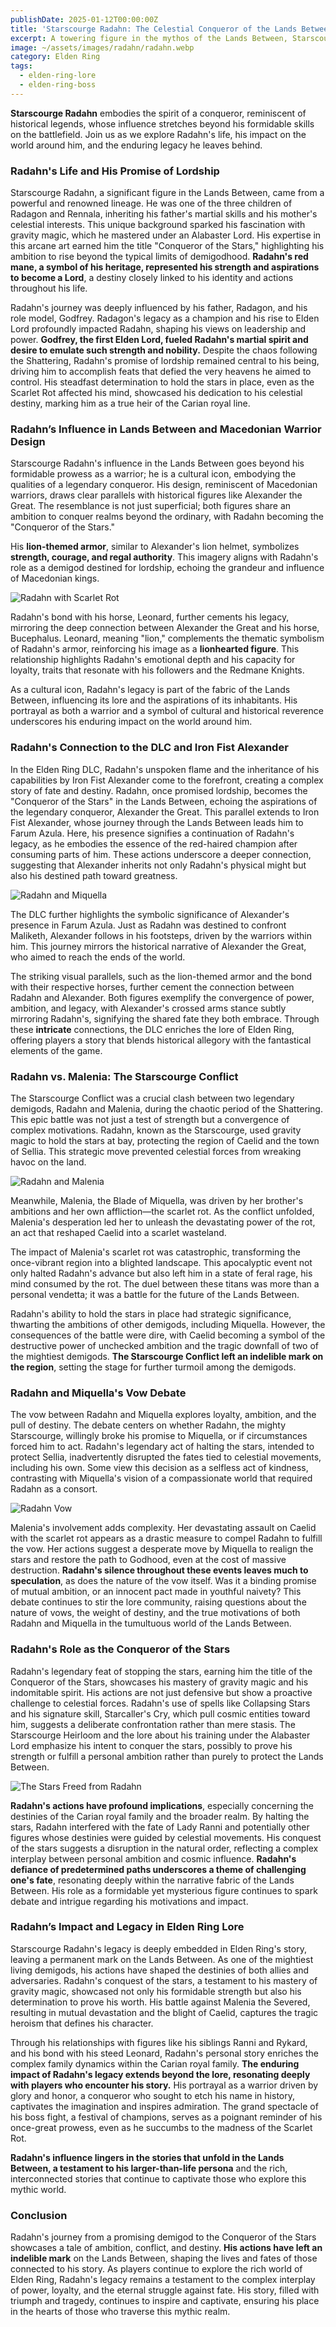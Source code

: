 ```yaml
---
publishDate: 2025-01-12T00:00:00Z
title: 'Starscourge Radahn: The Celestial Conqueror of the Lands Between'
excerpt: A towering figure in the mythos of the Lands Between, Starscourge Radahn symbolizes ambition and martial prowess. Born into a lineage of power, Radahn's mastery of gravity magic and his quest for lordship have etched his name into the annals of Elden Ring lore.
image: ~/assets/images/radahn/radahn.webp
category: Elden Ring
tags:
  - elden-ring-lore
  - elden-ring-boss
---
```


<!-- topics: Starscourge Radahn Lore, Radahn's Connection to the DLC and Iron Fist Alexander, Radahn's Life and His Promise of Lordship, Radahn’s Influence in Lands Between and Macedonian Warrior Design, Radahn vs. Malenia: The Starscourge Conflict, Radahn and Miquella's Vow Debate, Radahn's Role as the Conqueror of the Stars, Radahn’s Impact and Legacy in Elden Ring Lore -->

**Starscourge Radahn** embodies the spirit of a conqueror, reminiscent of historical legends, whose influence stretches beyond his formidable skills on the battlefield. Join us as we explore Radahn's life, his impact on the world around him, and the enduring legacy he leaves behind.

### Radahn's Life and His Promise of Lordship

Starscourge Radahn, a significant figure in the Lands Between, came from a powerful and renowned lineage. He was one of the three children of Radagon and Rennala, inheriting his father's martial skills and his mother's celestial interests. This unique background sparked his fascination with gravity magic, which he mastered under an Alabaster Lord. His expertise in this arcane art earned him the title "Conqueror of the Stars," highlighting his ambition to rise beyond the typical limits of demigodhood. **Radahn's red mane, a symbol of his heritage, represented his strength and aspirations to become a Lord**, a destiny closely linked to his identity and actions throughout his life.

Radahn's journey was deeply influenced by his father, Radagon, and his role model, Godfrey. Radagon's legacy as a champion and his rise to Elden Lord profoundly impacted Radahn, shaping his views on leadership and power. **Godfrey, the first Elden Lord, fueled Radahn's martial spirit and desire to emulate such strength and nobility.** Despite the chaos following the Shattering, Radahn's promise of lordship remained central to his being, driving him to accomplish feats that defied the very heavens he aimed to control. His steadfast determination to hold the stars in place, even as the Scarlet Rot affected his mind, showcased his dedication to his celestial destiny, marking him as a true heir of the Carian royal line.

### Radahn’s Influence in Lands Between and Macedonian Warrior Design

Starscourge Radahn's influence in the Lands Between goes beyond his formidable prowess as a warrior; he is a cultural icon, embodying the qualities of a legendary conqueror. His design, reminiscent of Macedonian warriors, draws clear parallels with historical figures like Alexander the Great. The resemblance is not just superficial; both figures share an ambition to conquer realms beyond the ordinary, with Radahn becoming the "Conqueror of the Stars."

His **lion-themed armor**, similar to Alexander's lion helmet, symbolizes **strength, courage, and regal authority**. This imagery aligns with Radahn's role as a demigod destined for lordship, echoing the grandeur and influence of Macedonian kings.

![Radahn with Scarlet Rot](~/assets/images/radahn/radahn-and-scarlet-rot.webp)

Radahn's bond with his horse, Leonard, further cements his legacy, mirroring the deep connection between Alexander the Great and his horse, Bucephalus. Leonard, meaning "lion," complements the thematic symbolism of Radahn's armor, reinforcing his image as a **lionhearted figure**. This relationship highlights Radahn's emotional depth and his capacity for loyalty, traits that resonate with his followers and the Redmane Knights.

As a cultural icon, Radahn's legacy is part of the fabric of the Lands Between, influencing its lore and the aspirations of its inhabitants. His portrayal as both a warrior and a symbol of cultural and historical reverence underscores his enduring impact on the world around him.

### Radahn's Connection to the DLC and Iron Fist Alexander

In the Elden Ring DLC, Radahn's unspoken flame and the inheritance of his capabilities by Iron Fist Alexander come to the forefront, creating a complex story of fate and destiny. Radahn, once promised lordship, becomes the "Conqueror of the Stars" in the Lands Between, echoing the aspirations of the legendary conqueror, Alexander the Great. This parallel extends to Iron Fist Alexander, whose journey through the Lands Between leads him to Farum Azula. Here, his presence signifies a continuation of Radahn's legacy, as he embodies the essence of the red-haired champion after consuming parts of him. These actions underscore a deeper connection, suggesting that Alexander inherits not only Radahn's physical might but also his destined path toward greatness.

![Radahn and Miquella](~/assets/images/radahn/radahn-and-miquella.webp)

The DLC further highlights the symbolic significance of Alexander's presence in Farum Azula. Just as Radahn was destined to confront Maliketh, Alexander follows in his footsteps, driven by the warriors within him. This journey mirrors the historical narrative of Alexander the Great, who aimed to reach the ends of the world.

The striking visual parallels, such as the lion-themed armor and the bond with their respective horses, further cement the connection between Radahn and Alexander. Both figures exemplify the convergence of power, ambition, and legacy, with Alexander's crossed arms stance subtly mirroring Radahn's, signifying the shared fate they both embrace. Through these **intricate** connections, the DLC enriches the lore of Elden Ring, offering players a story that blends historical allegory with the fantastical elements of the game.

### Radahn vs. Malenia: The Starscourge Conflict

The Starscourge Conflict was a crucial clash between two legendary demigods, Radahn and Malenia, during the chaotic period of the Shattering. This epic battle was not just a test of strength but a convergence of complex motivations. Radahn, known as the Starscourge, used gravity magic to hold the stars at bay, protecting the region of Caelid and the town of Sellia. This strategic move prevented celestial forces from wreaking havoc on the land.

![Radahn and Malenia](~/assets/images/radahn/radahn-and-malenia.webp)

Meanwhile, Malenia, the Blade of Miquella, was driven by her brother's ambitions and her own affliction—the scarlet rot. As the conflict unfolded, Malenia's desperation led her to unleash the devastating power of the rot, an act that reshaped Caelid into a scarlet wasteland.

The impact of Malenia's scarlet rot was catastrophic, transforming the once-vibrant region into a blighted landscape. This apocalyptic event not only halted Radahn's advance but also left him in a state of feral rage, his mind consumed by the rot. The duel between these titans was more than a personal vendetta; it was a battle for the future of the Lands Between.

Radahn's ability to hold the stars in place had strategic significance, thwarting the ambitions of other demigods, including Miquella. However, the consequences of the battle were dire, with Caelid becoming a symbol of the destructive power of unchecked ambition and the tragic downfall of two of the mightiest demigods. **The Starscourge Conflict left an indelible mark on the region**, setting the stage for further turmoil among the demigods.

### Radahn and Miquella's Vow Debate

The vow between Radahn and Miquella explores loyalty, ambition, and the pull of destiny. The debate centers on whether Radahn, the mighty Starscourge, willingly broke his promise to Miquella, or if circumstances forced him to act. Radahn's legendary act of halting the stars, intended to protect Sellia, inadvertently disrupted the fates tied to celestial movements, including his own. Some view this decision as a selfless act of kindness, contrasting with Miquella's vision of a compassionate world that required Radahn as a consort.

![Radahn Vow](~/assets/images/radahn/radahn-vow.webp)

Malenia's involvement adds complexity. Her devastating assault on Caelid with the scarlet rot appears as a drastic measure to compel Radahn to fulfill the vow. Her actions suggest a desperate move by Miquella to realign the stars and restore the path to Godhood, even at the cost of massive destruction. **Radahn's silence throughout these events leaves much to speculation**, as does the nature of the vow itself. Was it a binding promise of mutual ambition, or an innocent pact made in youthful naivety? This debate continues to stir the lore community, raising questions about the nature of vows, the weight of destiny, and the true motivations of both Radahn and Miquella in the tumultuous world of the Lands Between.

### Radahn's Role as the Conqueror of the Stars

Radahn's legendary feat of stopping the stars, earning him the title of the Conqueror of the Stars, showcases his mastery of gravity magic and his indomitable spirit. His actions are not just defensive but show a proactive challenge to celestial forces. Radahn's use of spells like Collapsing Stars and his signature skill, Starcaller's Cry, which pull cosmic entities toward him, suggests a deliberate confrontation rather than mere stasis. The Starscourge Heirloom and the lore about his training under the Alabaster Lord emphasize his intent to conquer the stars, possibly to prove his strength or fulfill a personal ambition rather than purely to protect the Lands Between.

![The Stars Freed from Radahn](~/assets/images/radahn/stars-freed-from-radahn.webp)

**Radahn's actions have profound implications**, especially concerning the destinies of the Carian royal family and the broader realm. By halting the stars, Radahn interfered with the fate of Lady Ranni and potentially other figures whose destinies were guided by celestial movements. His conquest of the stars suggests a disruption in the natural order, reflecting a complex interplay between personal ambition and cosmic influence. **Radahn's defiance of predetermined paths underscores a theme of challenging one's fate**, resonating deeply within the narrative fabric of the Lands Between. His role as a formidable yet mysterious figure continues to spark debate and intrigue regarding his motivations and impact.

### Radahn’s Impact and Legacy in Elden Ring Lore

Starscourge Radahn's legacy is deeply embedded in Elden Ring's story, leaving a permanent mark on the Lands Between. As one of the mightiest living demigods, his actions have shaped the destinies of both allies and adversaries. Radahn's conquest of the stars, a testament to his mastery of gravity magic, showcased not only his formidable strength but also his determination to prove his worth. His battle against Malenia the Severed, resulting in mutual devastation and the blight of Caelid, captures the tragic heroism that defines his character.

Through his relationships with figures like his siblings Ranni and Rykard, and his bond with his steed Leonard, Radahn's personal story enriches the complex family dynamics within the Carian royal family. **The enduring impact of Radahn's legacy extends beyond the lore, resonating deeply with players who encounter his story.** His portrayal as a warrior driven by glory and honor, a conqueror who sought to etch his name in history, captivates the imagination and inspires admiration. The grand spectacle of his boss fight, a festival of champions, serves as a poignant reminder of his once-great prowess, even as he succumbs to the madness of the Scarlet Rot.

**Radahn's influence lingers in the stories that unfold in the Lands Between, a testament to his larger-than-life persona** and the rich, interconnected stories that continue to captivate those who explore this mythic world.

### Conclusion

Radahn's journey from a promising demigod to the Conqueror of the Stars showcases a tale of ambition, conflict, and destiny. **His actions have left an indelible mark** on the Lands Between, shaping the lives and fates of those connected to his story. As players continue to explore the rich world of Elden Ring, Radahn's legacy remains a testament to the complex interplay of power, loyalty, and the eternal struggle against fate. His story, filled with triumph and tragedy, continues to inspire and captivate, ensuring his place in the hearts of those who traverse this mythic realm.
